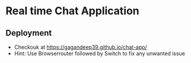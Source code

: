 # Real time Chat Application

## Deployment

- Checkouk at <https://gagandeep39.github.io/chat-app/>
- Hint: Use Browserrouter followed by Switch to fix any unwanted issue
